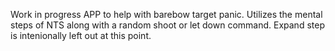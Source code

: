 Work in progress APP to help with barebow target panic. Utilizes the mental steps of NTS along with a random shoot or let down command. Expand step is intenionally left out at this point. 
